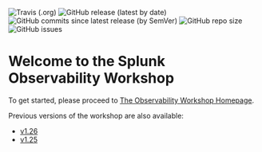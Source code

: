 ![Travis (.org)](https://img.shields.io/travis/signalfx/observability-workshop)
![GitHub release (latest by date)](https://img.shields.io/github/v/release/signalfx/observability-workshop)
![GitHub commits since latest release (by SemVer)](https://img.shields.io/github/commits-since/signalfx/observability-workshop/latest)
![GitHub repo size](https://img.shields.io/github/repo-size/signalfx/observability-workshop)
![GitHub issues](https://img.shields.io/github/issues/signalfx/observability-workshop)

# Welcome to the Splunk Observability Workshop

To get started, please proceed to [The Observability Workshop Homepage](https://signalfx.github.io/observability-workshop/latest/).

Previous versions of the workshop are also available:
- [v1.26](https://signalfx.github.io/observability-workshop/v1.26/)
- [v1.25](https://signalfx.github.io/observability-workshop/v1.25/)

